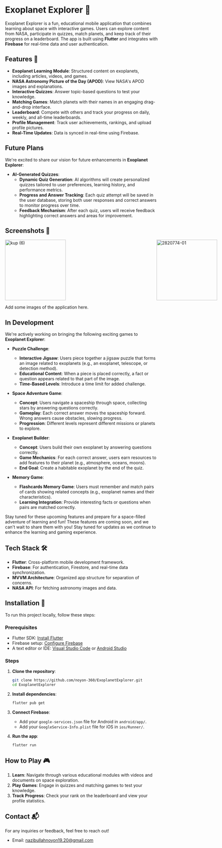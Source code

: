 # Exoplanet Explorer 🌌

Exoplanet Explorer is a fun, educational mobile application that combines learning about space with interactive games. Users can explore content from NASA, participate in quizzes, match planets, and keep track of their progress on a leaderboard. The app is built using **Flutter** and integrates with **Firebase** for real-time data and user authentication.

## Features 🚀

- **Exoplanet Learning Module**: Structured content on exoplanets, including articles, videos, and games.
- **NASA Astronomy Picture of the Day (APOD)**: View NASA's APOD images and explanations.
- **Interactive Quizzes**: Answer topic-based questions to test your knowledge.
- **Matching Games**: Match planets with their names in an engaging drag-and-drop interface.
- **Leaderboard**: Compete with others and track your progress on daily, weekly, and all-time leaderboards.
- **Profile Management**: Track user achievements, rankings, and upload profile pictures.
- **Real-Time Updates**: Data is synced in real-time using Firebase.

## Future Plans

We're excited to share our vision for future enhancements in **Exoplanet Explorer**:

- **AI-Generated Quizzes**:
   - **Dynamic Quiz Generation**: AI algorithms will create personalized quizzes tailored to user preferences, learning history, and performance metrics.
   - **Progress and Answer Tracking**: Each quiz attempt will be saved in the user database, storing both user responses and correct answers to monitor progress over time.
   - **Feedback Mechanism**: After each quiz, users will receive feedback highlighting correct answers and areas for improvement.

## Screenshots 📸

<div style="display: flex; justify-content: space-between; align-items: center; gap: 300px;">
   <img src="https://github.com/user-attachments/assets/3e6cbe15-42eb-4670-ac61-40a4354444b4" alt="kup (6)" height="200" />
  <img src="https://github.com/user-attachments/assets/407a4558-7775-40c2-9f00-f408bb697ae6" alt="2820774-01" height="200" />
</div>

Add some images of the application here.

## In Development

We're actively working on bringing the following exciting games to **Exoplanet Explorer**:

- **Puzzle Challenge**:
   - **Interactive Jigsaw**: Users piece together a jigsaw puzzle that forms an image related to exoplanets (e.g., an exoplanet, telescope, or detection method).
   - **Educational Content**: When a piece is placed correctly, a fact or question appears related to that part of the image.
   - **Time-Based Levels**: Introduce a time limit for added challenge.

- **Space Adventure Game**:
   - **Concept**: Users navigate a spaceship through space, collecting stars by answering questions correctly.
   - **Gameplay**: Each correct answer moves the spaceship forward. Wrong answers cause obstacles, slowing progress.
   - **Progression**: Different levels represent different missions or planets to explore.

- **Exoplanet Builder**:
   - **Concept**: Users build their own exoplanet by answering questions correctly.
   - **Game Mechanics**: For each correct answer, users earn resources to add features to their planet (e.g., atmosphere, oceans, moons).
   - **End Goal**: Create a habitable exoplanet by the end of the quiz.

- **Memory Game**:
   - **Flashcards Memory Game**: Users must remember and match pairs of cards showing related concepts (e.g., exoplanet names and their characteristics).
   - **Learning Integration**: Provide interesting facts or questions when pairs are matched correctly.

Stay tuned for these upcoming features and prepare for a space-filled adventure of learning and fun! These features are coming soon, and we can't wait to share them with you! Stay tuned for updates as we continue to enhance the learning and gaming experience.

## Tech Stack 🛠️

- **Flutter**: Cross-platform mobile development framework.
- **Firebase**: For authentication, Firestore, and real-time data synchronization.
- **MVVM Architecture**: Organized app structure for separation of concerns.
- **NASA API**: For fetching astronomy images and data.

## Installation 🔧

To run this project locally, follow these steps:

### Prerequisites

- Flutter SDK: [Install Flutter](https://flutter.dev/docs/get-started/install)
- Firebase setup: [Configure Firebase](https://firebase.google.com/docs/flutter/setup)
- A text editor or IDE: [Visual Studio Code](https://code.visualstudio.com/) or [Android Studio](https://developer.android.com/studio)

### Steps

1. **Clone the repository**:
    ```bash
    git clone https://github.com/noyon-360/ExoplanetExplorer.git
    cd ExoplanetExplorer
    ```

2. **Install dependencies**:
    ```bash
    flutter pub get
    ```

3. **Connect Firebase**:
    - Add your `google-services.json` file for Android in `android/app/`.
    - Add your `GoogleService-Info.plist` file for iOS in `ios/Runner/`.

4. **Run the app**:
    ```bash
    flutter run
    ```

## How to Play 🎮

1. **Learn**: Navigate through various educational modules with videos and documents on space exploration.
2. **Play Games**: Engage in quizzes and matching games to test your knowledge.
3. **Track Progress**: Check your rank on the leaderboard and view your profile statistics.

## Contact 📬

For any inquiries or feedback, feel free to reach out!

- Email: [nazibullahnoyon19.20@gmail.com](mailto:nazibullahnoyon19.20@gmail.com)
